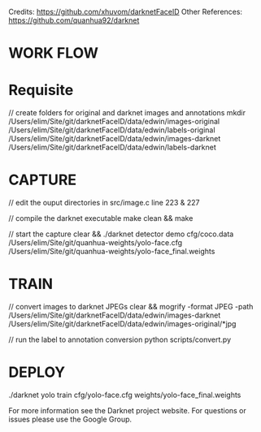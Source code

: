Credits: https://github.com/xhuvom/darknetFaceID
Other References: https://github.com/quanhua92/darknet

# WORK FLOW
# Requisite

// create folders for original and darknet images and annotations
mkdir /Users/elim/Site/git/darknetFaceID/data/edwin/images-original /Users/elim/Site/git/darknetFaceID/data/edwin/labels-original /Users/elim/Site/git/darknetFaceID/data/edwin/images-darknet /Users/elim/Site/git/darknetFaceID/data/edwin/labels-darknet


# CAPTURE 
// edit the ouput directories in src/image.c line 223 & 227

// compile the darknet executable
make clean && make

// start the capture
clear && ./darknet detector demo cfg/coco.data /Users/elim/Site/git/quanhua-weights/yolo-face.cfg /Users/elim/Site/git/quanhua-weights/yolo-face_final.weights
 

# TRAIN
// convert images to darknet JPEGs
clear && mogrify -format JPEG -path /Users/elim/Site/git/darknetFaceID/data/edwin/images-darknet /Users/elim/Site/git/darknetFaceID/data/edwin/images-original/*jpg

// run the label to annotation conversion
python scripts/convert.py

# DEPLOY
./darknet yolo train cfg/yolo-face.cfg weights/yolo-face_final.weights 




For more information see the Darknet project website.
For questions or issues please use the Google Group.